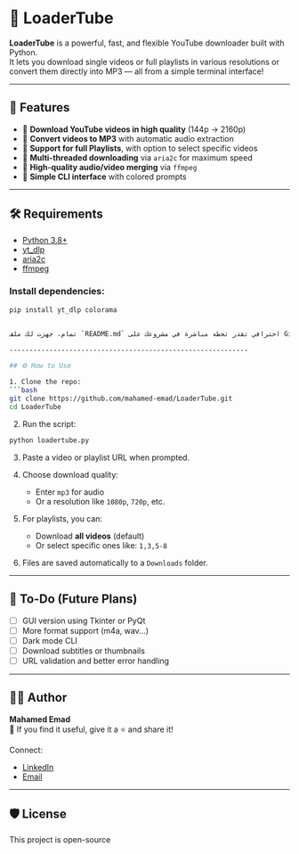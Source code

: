 # 🚀 LoaderTube

**LoaderTube** is a powerful, fast, and flexible YouTube downloader built with Python.  
It lets you download single videos or full playlists in various resolutions or convert them directly into MP3 — all from a simple terminal interface!

---

## 🎯 Features

- 🔹 **Download YouTube videos in high quality** (144p → 2160p)
- 🔹 **Convert videos to MP3** with automatic audio extraction
- 🔹 **Support for full Playlists**, with option to select specific videos
- 🔹 **Multi-threaded downloading** via `aria2c` for maximum speed
- 🔹 **High-quality audio/video merging** via `ffmpeg`
- 🔹 **Simple CLI interface** with colored prompts

---

## 🛠️ Requirements

- [Python 3.8+](https://www.python.org/downloads/)
- [yt_dlp](https://github.com/yt-dlp/yt-dlp)
- [aria2c](https://aria2.github.io/)
- [ffmpeg](https://ffmpeg.org/)

### Install dependencies:
```bash
pip install yt_dlp colorama


تمام، جهزت لك ملف `README.md` احترافي تقدر تحطه مباشرة في مشروعك على GitHub أو أي منصة نشر كـ open source.

------------------------------------------------------------

## ⚙️ How to Use

1. Clone the repo:
```bash
git clone https://github.com/mahamed-emad/LoaderTube.git
cd LoaderTube
```

2. Run the script:
```bash
python loadertube.py
```

3. Paste a video or playlist URL when prompted.

4. Choose download quality:
   - Enter `mp3` for audio
   - Or a resolution like `1080p`, `720p`, etc.

5. For playlists, you can:
   - Download **all videos** (default)
   - Or select specific ones like: `1,3,5-8`

6. Files are saved automatically to a `Downloads` folder.

---


## 📌 To-Do (Future Plans)

- [ ] GUI version using Tkinter or PyQt
- [ ] More format support (m4a, wav...)
- [ ] Dark mode CLI
- [ ] Download subtitles or thumbnails
- [ ] URL validation and better error handling

---

## 👨‍💻 Author

**Mahamed Emad**  
💬 If you find it useful, give it a ⭐ and share it!

Connect:
- [LinkedIn](https://linkedin.com/in/mahamed-emad)
- [Email](mahamed.emad.barakat@gmail.com)

---

## 🛡 License

This project is open-source
```
